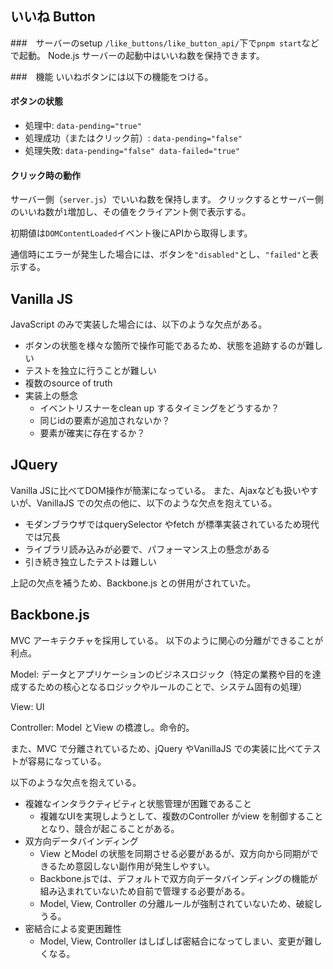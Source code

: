 ## いいね Button
###　サーバーのsetup
`/like_buttons/like_button_api/`下で`pnpm start`などで起動。
Node.js サーバーの起動中はいいね数を保持できます。

###　機能
いいねボタンには以下の機能をつける。
#### ボタンの状態
- 処理中: `data-pending="true"`
- 処理成功（またはクリック前）: `data-pending="false"`
- 処理失敗: `data-pending="false" data-failed="true"`

#### クリック時の動作
サーバー側（`server.js`）でいいね数を保持します。
クリックするとサーバー側のいいね数が`1`増加し、その値をクライアント側で表示する。

初期値は`DOMContentLoaded`イベント後にAPIから取得します。

通信時にエラーが発生した場合には、ボタンを`"disabled"`とし、`"failed"`と表示する。

## Vanilla JS
JavaScript のみで実装した場合には、以下のような欠点がある。
- ボタンの状態を様々な箇所で操作可能であるため、状態を追跡するのが難しい
- テストを独立に行うことが難しい
- 複数のsource of truth
- 実装上の懸念
  - イベントリスナーをclean up するタイミングをどうするか？
  - 同じidの要素が追加されないか？
  - 要素が確実に存在するか？

## JQuery
Vanilla JSに比べてDOM操作が簡潔になっている。
また、Ajaxなども扱いやすいが、VanillaJS での欠点の他に、以下のような欠点を抱えている。
- モダンブラウザではquerySelector やfetch が標準実装されているため現代では冗長
- ライブラリ読み込みが必要で、パフォーマンス上の懸念がある
- 引き続き独立したテストは難しい

上記の欠点を補うため、Backbone.js との併用がされていた。

## Backbone.js
MVC アーキテクチャを採用している。
以下のように関心の分離ができることが利点。

Model: データとアプリケーションのビジネスロジック（特定の業務や目的を達成するための核心となるロジックやルールのことで、システム固有の処理）

View: UI

Controller: Model とView の橋渡し。命令的。

また、MVC で分離されているため、jQuery やVanillaJS での実装に比べてテストが容易になっている。

以下のような欠点を抱えている。
- 複雑なインタラクティビティと状態管理が困難であること
  - 複雑なUIを実現しようとして、複数のController がview を制御することとなり、競合が起こることがある。
- 双方向データバインディング
  - View とModel の状態を同期させる必要があるが、双方向から同期ができるため意図しない副作用が発生しやすい。
  - Backbone.jsでは、デフォルトで双方向データバインディングの機能が組み込まれていないため自前で管理する必要がある。
  - Model, View, Controller の分離ルールが強制されていないため、破綻しうる。
- 密結合による変更困難性
  - Model, View, Controller はしばしば密結合になってしまい、変更が難しくなる。